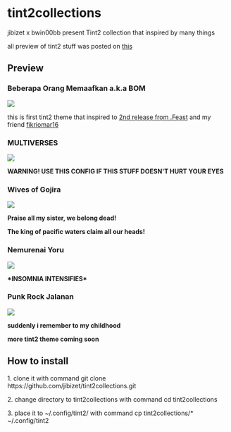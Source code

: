 # tint2collections
jibizet x bwin00bb present Tint2 collection that inspired by many things
<p>
all preview of tint2 stuff was posted on <a href="https://www.reddit.com/user/jibizet/posts/">this</a>
<p>
<h2>Preview</h2>
<p>
<h3>Beberapa Orang Memaafkan a.k.a BOM</h3>
<p><img src="https://i.redd.it/pwo2labr30y31.png"></img>
<p>this is first tint2 theme that inspired to <a href="https://open.spotify.com/album/7FwNjtHd1lEogIjRwH0fOl">2nd release from .Feast</a> and my friend <a href="https://github.com/fikriomar16">fikriomar16</a>
<p>
<h3>MULTIVERSES</h3>
<p><img src="https://i.redd.it/0t9vjw6yaly31.png"></img>
<p><b>WARNING! USE THIS CONFIG IF THIS STUFF DOESN'T HURT YOUR EYES</b>
<p>
<h3>Wives of Gojira</h3>
<p><img src="https://i.redd.it/aq9iwefoiry31.png"></img>
<p><b>Praise all my sister, we belong dead!
  <p>The king of pacific waters claim all our heads!</b>
<p>
  <h3>Nemurenai Yoru</h3>
  <p><img src="https://i.redd.it/8polg10nm1541.png"></img>
  <p><b>*INSOMNIA INTENSIFIES*</b>
<p>
  <h3>Punk Rock Jalanan</h3>
  <p><img src="https://images-wixmp-ed30a86b8c4ca887773594c2.wixmp.com/f/e83615b5-1cdc-4911-ab13-2e6e2866e68b/ddmn9vn-9e0eae9d-0325-4580-a2ef-b16618881367.png/v1/fill/w_1280,h_720,q_80,strp/_openbox__punk_rock_jalanan_by_bwin00bb_ddmn9vn-fullview.jpg?token=eyJ0eXAiOiJKV1QiLCJhbGciOiJIUzI1NiJ9.eyJzdWIiOiJ1cm46YXBwOjdlMGQxODg5ODIyNjQzNzNhNWYwZDQxNWVhMGQyNmUwIiwiaXNzIjoidXJuOmFwcDo3ZTBkMTg4OTgyMjY0MzczYTVmMGQ0MTVlYTBkMjZlMCIsIm9iaiI6W1t7ImhlaWdodCI6Ijw9NzIwIiwicGF0aCI6IlwvZlwvZTgzNjE1YjUtMWNkYy00OTExLWFiMTMtMmU2ZTI4NjZlNjhiXC9kZG1uOXZuLTllMGVhZTlkLTAzMjUtNDU4MC1hMmVmLWIxNjYxODg4MTM2Ny5wbmciLCJ3aWR0aCI6Ijw9MTI4MCJ9XV0sImF1ZCI6WyJ1cm46c2VydmljZTppbWFnZS5vcGVyYXRpb25zIl19.rernz1z6eCivcSMrVi_kKBSCUm-E6lA9gERNO8Z4TR4"></img>
  <p><b>suddenly i remember to my childhood</b>
<p><b>more tint2 theme coming soon</b>
<p><h2>How to install</h2>
<p>1. clone it with command git clone https://github.com/jibizet/tint2collections.git
<p>2. change directory to tint2collections with command cd tint2collections
<p>3. place it to ~/.config/tint2/ with command cp tint2collections/* ~/.config/tint2
